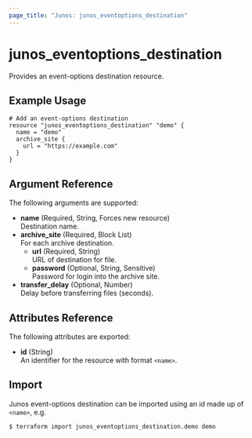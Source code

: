 ```yaml
---
page_title: "Junos: junos_eventoptions_destination"
---
```


# junos_eventoptions_destination

Provides an event-options destination resource.

## Example Usage

```hcl
# Add an event-options destination
resource "junos_eventoptions_destination" "demo" {
  name = "demo"
  archive_site {
    url = "https://example.com"
  }
}
```

## Argument Reference

The following arguments are supported:

- **name** (Required, String, Forces new resource)  
  Destination name.
- **archive_site** (Required, Block List)  
  For each archive destination.
  - **url** (Required, String)  
    URL of destination for file.
  - **password** (Optional, String, Sensitive)  
    Password for login into the archive site.  
- **transfer_delay** (Optional, Number)  
  Delay before transferring files (seconds).

## Attributes Reference

The following attributes are exported:

- **id** (String)  
  An identifier for the resource with format `<name>`.

## Import

Junos event-options destination can be imported using an id made up of `<name>`, e.g.

```shell
$ terraform import junos_eventoptions_destination.demo demo
```
